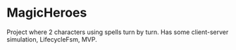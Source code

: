 # MagicHeroes
Project where 2 characters using spells turn by turn. Has some client-server simulation, LifecycleFsm, MVP.
